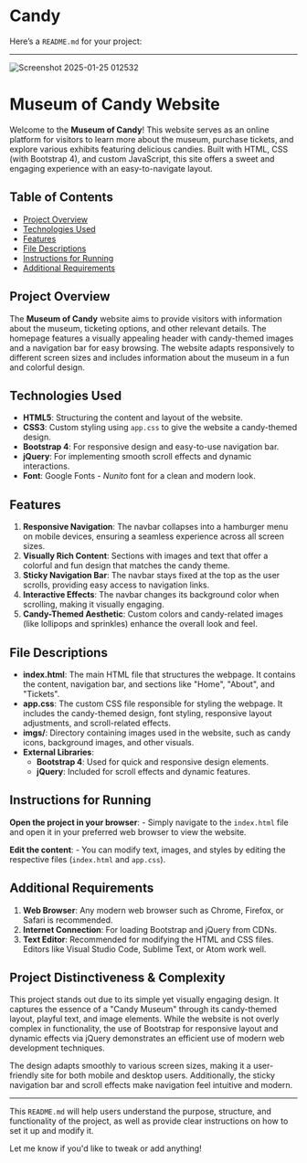 # Candy
Here’s a `README.md` for your project:

---


![Screenshot 2025-01-25 012532](https://github.com/user-attachments/assets/5637aca2-6d35-4b82-b4ef-1ad9132242e1)

# Museum of Candy Website

Welcome to the **Museum of Candy**! This website serves as an online platform for visitors to learn more about the museum, purchase tickets, and explore various exhibits featuring delicious candies. Built with HTML, CSS (with Bootstrap 4), and custom JavaScript, this site offers a sweet and engaging experience with an easy-to-navigate layout.

## Table of Contents
- [Project Overview](#project-overview)
- [Technologies Used](#technologies-used)
- [Features](#features)
- [File Descriptions](#file-descriptions)
- [Instructions for Running](#instructions-for-running)
- [Additional Requirements](#additional-requirements)

## Project Overview

The **Museum of Candy** website aims to provide visitors with information about the museum, ticketing options, and other relevant details. The homepage features a visually appealing header with candy-themed images and a navigation bar for easy browsing. The website adapts responsively to different screen sizes and includes information about the museum in a fun and colorful design.

## Technologies Used

- **HTML5**: Structuring the content and layout of the website.
- **CSS3**: Custom styling using `app.css` to give the website a candy-themed design.
- **Bootstrap 4**: For responsive design and easy-to-use navigation bar.
- **jQuery**: For implementing smooth scroll effects and dynamic interactions.
- **Font**: Google Fonts - *Nunito* font for a clean and modern look.
  
## Features

1. **Responsive Navigation**: The navbar collapses into a hamburger menu on mobile devices, ensuring a seamless experience across all screen sizes.
2. **Visually Rich Content**: Sections with images and text that offer a colorful and fun design that matches the candy theme.
3. **Sticky Navigation Bar**: The navbar stays fixed at the top as the user scrolls, providing easy access to navigation links.
4. **Interactive Effects**: The navbar changes its background color when scrolling, making it visually engaging.
5. **Candy-Themed Aesthetic**: Custom colors and candy-related images (like lollipops and sprinkles) enhance the overall look and feel.

## File Descriptions

- **index.html**: The main HTML file that structures the webpage. It contains the content, navigation bar, and sections like "Home", "About", and "Tickets".
- **app.css**: The custom CSS file responsible for styling the webpage. It includes the candy-themed design, font styling, responsive layout adjustments, and scroll-related effects.
- **imgs/**: Directory containing images used in the website, such as candy icons, background images, and other visuals.
- **External Libraries**:
  - **Bootstrap 4**: Used for quick and responsive design elements.
  - **jQuery**: Included for scroll effects and dynamic features.

## Instructions for Running


 **Open the project in your browser**:
    - Simply navigate to the `index.html` file and open it in your preferred web browser to view the website.
  
 **Edit the content**:
    - You can modify text, images, and styles by editing the respective files (`index.html` and `app.css`).

## Additional Requirements

1. **Web Browser**: Any modern web browser such as Chrome, Firefox, or Safari is recommended.
2. **Internet Connection**: For loading Bootstrap and jQuery from CDNs.
3. **Text Editor**: Recommended for modifying the HTML and CSS files. Editors like Visual Studio Code, Sublime Text, or Atom work well.

## Project Distinctiveness & Complexity

This project stands out due to its simple yet visually engaging design. It captures the essence of a "Candy Museum" through its candy-themed layout, playful text, and image elements. While the website is not overly complex in functionality, the use of Bootstrap for responsive layout and dynamic effects via jQuery demonstrates an efficient use of modern web development techniques.

The design adapts smoothly to various screen sizes, making it a user-friendly site for both mobile and desktop users. Additionally, the sticky navigation bar and scroll effects make navigation feel intuitive and modern.

---

This `README.md` will help users understand the purpose, structure, and functionality of the project, as well as provide clear instructions on how to set it up and modify it.

Let me know if you'd like to tweak or add anything!

